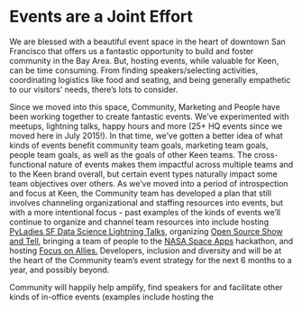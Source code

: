 # Events are a Joint Effort
</h1>
<span>We are blessed with a beautiful event space in the heart of downtown San Francisco that offers us a fantastic opportunity to build and foster community in the Bay Area. But, hosting events, while valuable for Keen, can be time consuming. From finding speakers/selecting activities, coordinating logistics like food and seating, and being generally empathetic to our visitors’ needs, there’s lots to consider. </span>

<span></span>

<span>Since we moved into this space, Community, Marketing and People have been working together to create fantastic events. We’ve experimented with meetups, lightning talks, happy hours and more (25+ HQ events since we moved here in July 2015!). In that time, we’ve gotten a better idea of what kinds of events benefit community team goals, marketing team goals, people team goals, as well as the goals of other Keen teams. The cross-functional nature of events makes them impactful across multiple teams and to the Keen brand overall, but certain event types naturally impact some team objectives over others. As we’ve moved into a period of introspection and focus at Keen, the Community team has developed a plan that still involves channeling organizational and staffing resources into events, but with a more intentional focus - past examples of the kinds of events we’ll continue to organize and channel team resources into include hosting </span><span class="c1"><a href="https://www.google.com/url?q=http://www.meetup.com/PyLadiesSF/events/232283508/&amp;sa=D&amp;ust=1475560659323000&amp;usg=AFQjCNFuifOj5Iu7qLus3CmGOau2JI6ARA" class="c0">PyLadies SF Data Science Lightning Talks</a></span><span>, organizing </span><span class="c1"><a href="https://www.google.com/url?q=http://opensourceshowandtell.com/&amp;sa=D&amp;ust=1475560659324000&amp;usg=AFQjCNEz0Rl2I6L4gxfv5xhhUWu-uW_oZA" class="c0">Open Source Show and Tell</a></span><span>, bringing a team of people to the </span><span class="c1"><a href="https://www.google.com/url?q=https://2016.spaceappschallenge.org/&amp;sa=D&amp;ust=1475560659325000&amp;usg=AFQjCNGWXug4ell8Z5i0Vmf4DledJezbyw" class="c0">NASA Space Apps</a></span><span> hackathon, and hosting </span><span class="c1"><a href="https://www.google.com/url?q=https://keen.io/blog/150834478666/focus-on-allies-learning-ally-skills-at-keen-io&amp;sa=D&amp;ust=1475560659325000&amp;usg=AFQjCNHbr2VLxzWBKMfXmDqyccAi_dueYA" class="c0">Focus on Allies.</a></span><span> Developers, inclusion and diversity and will be at the heart of the Community team’s event strategy for the next 6 months to a year, and possibly beyond.</span>

<span></span>

<span>Community will happily help amplify, find speakers for and facilitate other kinds of in-office events (examples include hosting the </span><span class="c1"><a class="c0" href="https://www.google.c"></span>
